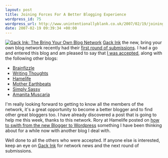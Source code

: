 ```yaml
---
layout: post
title: Joining Forces For A Better Blogging Experience
wordpress_id: 75
wordpress_url: http://www.unintentionallyblank.co.uk/2007/02/19/joining-forces-for-a-better-blogging-experience/
date: 2007-02-19 09:39:34 +00:00
---
```

<p><a href="http://www.gackink.com"><img src="http://www.unintentionallyblank.co.uk/wp-content/uploads/2007/02/gackbanner.gif" alt="Gack Ink: The Bring Your Own Blog Network" class="alignleft" /></a>
<a href="http://www.gackink.com">Gack Ink</a> the new, bring your own blog network recently had their <a href="http://gackink.com/2007/01/31/submit-your-blogs/">first round of submissions</a>. I had a go and entered this blog and am pleased to say that <a href="http://gackink.com/2007/02/17/new-to-gack-ink/">I was accepted</a>, along with the following other blogs:</p>
<ul style="clear:left;"><li><a href="http://brainfizzles.com">Brainfizzle</a></li>
<li><a href="http://www.writingthoughts.com">Writing Thoughts</a></li>
<li><a href="http://www.hamelife.com">Hamelife</a></li>
<li><a href="http://motherearthbeats.blogspot.com">Mother Earthbeats</a></li>
<li><a href="http://www.gibbbrothers3.blogspot.com">Simply Sassy</a></li>
<li><a href="http://stixster.blogspot.com">Amanita Muscaria</a></li>
</ul>
<p>I'm really looking forward to getting to know all the members of the network, it's a great opportunity to become a better blogger and to find other great bloggers too. I have already discovered a post that is going to help me this week, thanks to this network. Rory at Hamelife posted on <a href="http://hamelife.com/10-steps-to-making-the-big-switch-from-new-blogger-to-wordpress/">how to swith from the new Blogger to Wordpress</a> something I have been thinking about for a while now with another blog I deal with.</p>

<p>Well done to all the others who were accepted. If anyone else is interested, keep an eye on <a href="http://www.gackink.com">Gack Ink</a> for network news and the next round of submissions.</p>
